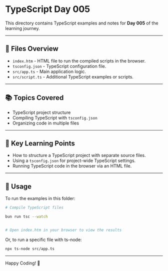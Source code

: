 # TypeScript Day 005

This directory contains TypeScript examples and notes for **Day 005** of the learning journey.

---

## 📁 Files Overview

- `index.htm` - HTML file to run the compiled scripts in the browser.
- `tsconfig.json` - TypeScript configuration file.
- `src/app.ts` - Main application logic.
- `src/script.ts` - Additional TypeScript examples or scripts.

---

## 📚 Topics Covered

- TypeScript project structure
- Compiling TypeScript with `tsconfig.json`
- Organizing code in multiple files

---

## 📝 Key Learning Points

- How to structure a TypeScript project with separate source files.
- Using a `tsconfig.json` for project-wide TypeScript settings.
- Running TypeScript code in the browser via an HTML file.

---

## 🚀 Usage

To run the examples in this folder:

```bash
# Compile TypeScript files

bun run tsc --watch


# Open index.htm in your browser to view the results
```

Or, to run a specific file with ts-node:

```bash
npx ts-node src/app.ts
```

---

Happy Coding! 🚀